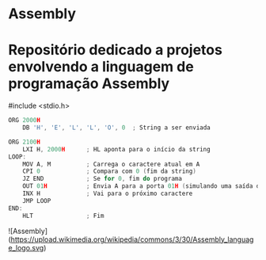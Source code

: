 # Assembly

# Repositório dedicado a projetos envolvendo a linguagem de programação Assembly


#include <stdio.h>
```c
ORG 2000H
    DB 'H', 'E', 'L', 'L', 'O', 0  ; String a ser enviada

ORG 2100H
    LXI H, 2000H      ; HL aponta para o início da string
LOOP:
    MOV A, M          ; Carrega o caractere atual em A
    CPI 0             ; Compara com 0 (fim da string)
    JZ END            ; Se for 0, fim do programa
    OUT 01H           ; Envia A para a porta 01H (simulando uma saída de vídeo)
    INX H             ; Vai para o próximo caractere
    JMP LOOP
END:
    HLT               ; Fim
```
![Assembly]
(https://upload.wikimedia.org/wikipedia/commons/3/30/Assembly_language_logo.svg)

